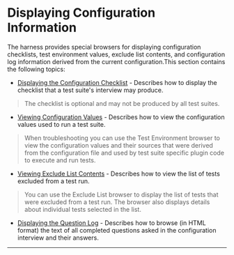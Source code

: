 <!---
  $Id$

  Copyright (c) 2001, 2024, Oracle and/or its affiliates. All rights reserved.
  DO NOT ALTER OR REMOVE COPYRIGHT NOTICES OR THIS FILE HEADER.

  This code is free software; you can redistribute it and/or modify it
  under the terms of the GNU General Public License version 2 only, as
  published by the Free Software Foundation.  Oracle designates this
  particular file as subject to the "Classpath" exception as provided
  by Oracle in the LICENSE file that accompanied this code.

  This code is distributed in the hope that it will be useful, but WITHOUT
  ANY WARRANTY; without even the implied warranty of MERCHANTABILITY or
  FITNESS FOR A PARTICULAR PURPOSE.  See the GNU General Public License
  version 2 for more details (a copy is included in the LICENSE file that
  accompanied this code).

  You should have received a copy of the GNU General Public License version
  2 along with this work; if not, write to the Free Software Foundation,
  Inc., 51 Franklin St, Fifth Floor, Boston, MA 02110-1301 USA.

  Please contact Oracle, 500 Oracle Parkway, Redwood Shores, CA 94065 USA
  or visit www.oracle.com if you need additional information or have any
  questions.
-->

# Displaying Configuration Information

The harness provides special browsers for displaying configuration checklists, test environment
values, exclude list contents, and configuration log information derived from the current
configuration.This section contains the following topics:

-   [Displaying the Configuration Checklist](checklist.html) - Describes how to display the
    checklist that a test suite\'s interview may produce.

> The checklist is optional and may not be produced by all test suites.

-   [Viewing Configuration Values](../env/dialog.html) - Describes how to view the configuration
    values used to run a test suite.

> When troubleshooting you can use the Test Environment browser to view the configuration values and
> their sources that were derived from the configuration file and used by test suite specific plugin
> code to execute and run tests.

-   [Viewing Exclude List Contents](../excl/dialog.html) - Describes how to view the list of tests
    excluded from a test run.

> You can use the Exclude List browser to display the list of tests that were excluded from a test
> run. The browser also displays details about individual tests selected in the list.

-   [Displaying the Question Log](questionLog.html) - Describes how to browse (in HTML format) the
    text of all completed questions asked in the configuration interview and their answers.

----------------------------------------------------------------------------------------------------


